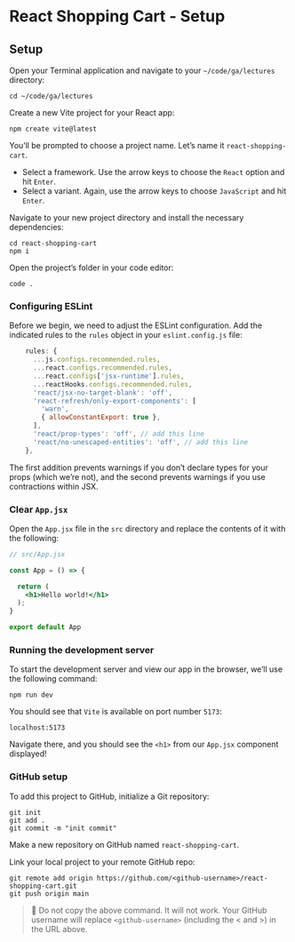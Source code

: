 # React Shopping Cart - Setup

## Setup
Open your Terminal application and navigate to your `~/code/ga/lectures` directory:

```
cd ~/code/ga/lectures
```

Create a new Vite project for your React app:

```
npm create vite@latest
```

You’ll be prompted to choose a project name. Let’s name it `react-shopping-cart`.

* Select a framework. Use the arrow keys to choose the `React` option and hit `Enter`.
* Select a variant. Again, use the arrow keys to choose `JavaScript` and hit `Enter`.

Navigate to your new project directory and install the necessary dependencies:

```
cd react-shopping-cart
npm i
```

Open the project’s folder in your code editor:

```
code .
```

### Configuring ESLint
Before we begin, we need to adjust the ESLint configuration. Add the indicated rules to the `rules` object in your `eslint.config.js` file:

```js
    rules: {
      ...js.configs.recommended.rules,
      ...react.configs.recommended.rules,
      ...react.configs['jsx-runtime'].rules,
      ...reactHooks.configs.recommended.rules,
      'react/jsx-no-target-blank': 'off',
      'react-refresh/only-export-components': [
        'warn',
        { allowConstantExport: true },
      ],
      'react/prop-types': 'off', // add this line
      'react/no-unescaped-entities': 'off', // add this line
    },
```

The first addition prevents warnings if you don’t declare types for your props (which we’re not), and the second prevents warnings if you use contractions within JSX.

### Clear `App.jsx`
Open the `App.jsx` file in the `src` directory and replace the contents of it with the following:

```jsx
// src/App.jsx

const App = () => {

  return (
    <h1>Hello world!</h1>
  );
}

export default App
```

### Running the development server
To start the development server and view our app in the browser, we’ll use the following command:

```
npm run dev
```

You should see that `Vite` is available on port number `5173`:

```
localhost:5173
```
Navigate there, and you should see the `<h1>` from our `App.jsx` component displayed!

### GitHub setup
To add this project to GitHub, initialize a Git repository:

```
git init
git add .
git commit -m "init commit"
```

Make a new repository on GitHub named `react-shopping-cart`.

Link your local project to your remote GitHub repo:

```
git remote add origin https://github.com/<github-username>/react-shopping-cart.git
git push origin main
```
> 🚨 Do not copy the above command. It will not work. Your GitHub username will replace `<github-username>` (including the < and >) in the URL above.